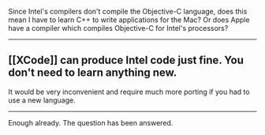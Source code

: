 

Since Intel's compilers don't compile the Objective-C language, does this mean I have to learn C++ to write applications for the Mac? Or does Apple have a compiler which compiles Objective-C for Intel's processors?

----
[[XCode]] can produce Intel code just fine.  You don't need to learn anything new.
----
It would be very inconvenient and require much more porting if you had to use a new language.

----

Enough already. The question has been answered.